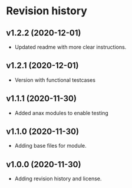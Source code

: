 Revision history
================

v1.2.2 (2020-12-01)
-------------------

* Updated readme with more clear instructions.

v1.2.1 (2020-12-01)
-------------------

* Version with functional testcases

v1.1.1 (2020-11-30)
-------------------

* Added anax modules to enable testing


v1.1.0 (2020-11-30)
-------------------

* Adding base files for module.

v1.0.0 (2020-11-30)
-------------------

* Adding revision history and license.

